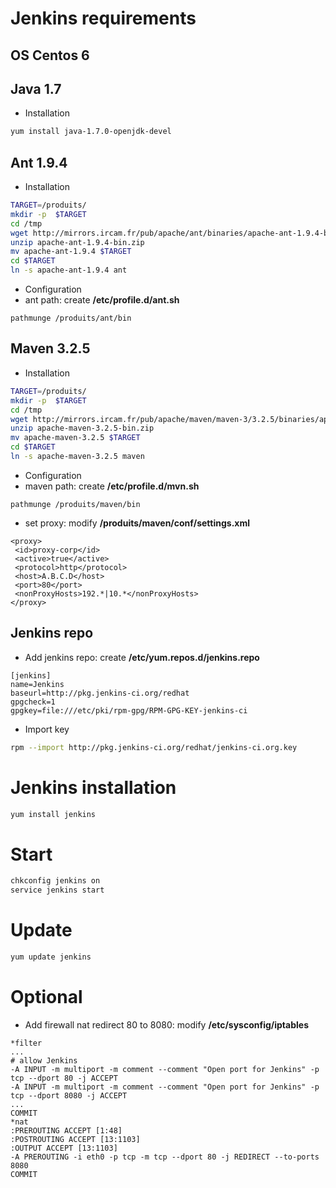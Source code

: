 # Jenkins requirements
## OS Centos 6
## Java 1.7
- Installation
```bash
yum install java-1.7.0-openjdk-devel
```
## Ant 1.9.4
- Installation
```bash
TARGET=/produits/
mkdir -p  $TARGET
cd /tmp
wget http://mirrors.ircam.fr/pub/apache/ant/binaries/apache-ant-1.9.4-bin.zip
unzip apache-ant-1.9.4-bin.zip
mv apache-ant-1.9.4 $TARGET
cd $TARGET
ln -s apache-ant-1.9.4 ant
```
- Configuration
 - ant path: create **/etc/profile.d/ant.sh**
```
pathmunge /produits/ant/bin
```
## Maven 3.2.5
- Installation
```bash
TARGET=/produits/
mkdir -p  $TARGET
cd /tmp
wget http://mirrors.ircam.fr/pub/apache/maven/maven-3/3.2.5/binaries/apache-maven-3.2.5-bin.zip
unzip apache-maven-3.2.5-bin.zip
mv apache-maven-3.2.5 $TARGET
cd $TARGET
ln -s apache-maven-3.2.5 maven
```
- Configuration
 - maven path: create **/etc/profile.d/mvn.sh**
 ```
 pathmunge /produits/maven/bin
 ```
 - set proxy: modify **/produits/maven/conf/settings.xml**
 ```
<proxy>
  <id>proxy-corp</id>
  <active>true</active>
  <protocol>http</protocol>
  <host>A.B.C.D</host>
  <port>80</port>
  <nonProxyHosts>192.*|10.*</nonProxyHosts>
</proxy>
```

## Jenkins repo
- Add jenkins repo: create **/etc/yum.repos.d/jenkins.repo**
```
[jenkins]
name=Jenkins
baseurl=http://pkg.jenkins-ci.org/redhat
gpgcheck=1
gpgkey=file:///etc/pki/rpm-gpg/RPM-GPG-KEY-jenkins-ci
```
- Import key
```bash
rpm --import http://pkg.jenkins-ci.org/redhat/jenkins-ci.org.key
```

# Jenkins installation
```bash
yum install jenkins
```

# Start
```bash
chkconfig jenkins on
service jenkins start
```

# Update
```bash
yum update jenkins
```

# Optional
- Add firewall nat redirect 80 to 8080: modify **/etc/sysconfig/iptables**
```
*filter
...
# allow Jenkins
-A INPUT -m multiport -m comment --comment "Open port for Jenkins" -p tcp --dport 80 -j ACCEPT
-A INPUT -m multiport -m comment --comment "Open port for Jenkins" -p tcp --dport 8080 -j ACCEPT
...
COMMIT
*nat
:PREROUTING ACCEPT [1:48]
:POSTROUTING ACCEPT [13:1103]
:OUTPUT ACCEPT [13:1103]
-A PREROUTING -i eth0 -p tcp -m tcp --dport 80 -j REDIRECT --to-ports 8080
COMMIT
```
